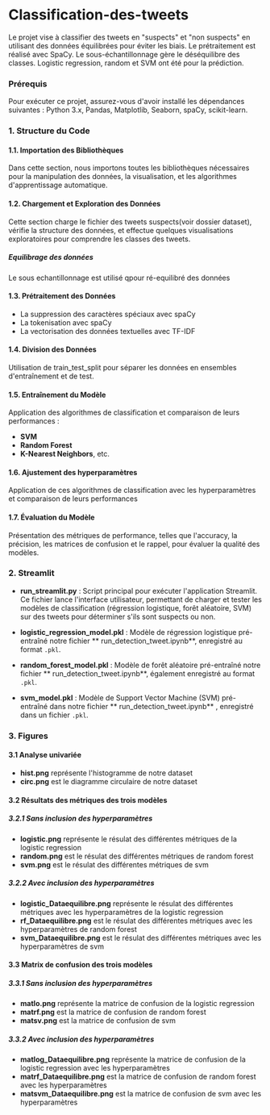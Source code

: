 # Classification-des-tweets
Le projet vise à classifier des tweets en "suspects" et "non suspects" en utilisant des données équilibrées pour éviter les biais. Le prétraitement est réalisé avec SpaCy. Le sous-échantillonnage gère le déséquilibre des classes.  Logistic regression, random et SVM ont été pour la prédiction.
### Prérequis
Pour exécuter ce projet, assurez-vous d'avoir installé les dépendances suivantes :
Python 3.x, Pandas, Matplotlib, Seaborn, spaCy, scikit-learn.
### 1. Structure du Code
#### 1.1. Importation des Bibliothèques
Dans cette section, nous importons toutes les bibliothèques nécessaires pour la manipulation des données, la visualisation, et les algorithmes d'apprentissage automatique.
#### 1.2. Chargement et Exploration des Données
Cette section charge le fichier des tweets suspects(voir dossier dataset), vérifie la structure des données, et effectue quelques visualisations exploratoires pour comprendre les classes des tweets.
##### Equilibrage des données
Le sous echantillonnage est utilisé qpour ré-equilibré des données
#### 1.3. Prétraitement des Données

- La suppression des caractères spéciaux avec spaCy
- La tokenisation avec spaCy
- La vectorisation des données textuelles avec TF-IDF

#### 1.4. Division des Données
Utilisation de train_test_split pour séparer les données en ensembles d'entraînement et de test.
#### 1.5. Entraînement du Modèle
Application des algorithmes de classification et comparaison de leurs performances :

- **SVM**
- **Random Forest**
- **K-Nearest Neighbors**, etc.
#### 1.6. Ajustement des hyperparamètres 
Application de ces algorithmes de classification avec les hyperparamètres et comparaison de leurs performances
#### 1.7. Évaluation du Modèle
Présentation des métriques de performance, telles que l'accuracy, la précision, les matrices de confusion et le rappel, pour évaluer la qualité des modèles.
### 2. Streamlit
- **run_streamlit.py** : Script principal pour exécuter l'application Streamlit. Ce fichier lance l'interface utilisateur, permettant de charger et tester les modèles de classification (régression logistique, forêt aléatoire, SVM) sur des tweets pour déterminer s'ils sont suspects ou non.

- **logistic_regression_model.pkl** : Modèle de régression logistique pré-entraîné notre fichier ** run_detection_tweet.ipynb**, enregistré au format `.pkl`. 
- **random_forest_model.pkl** : Modèle de forêt aléatoire pré-entraîné notre fichier ** run_detection_tweet.ipynb**, également enregistré au format `.pkl`. 

- **svm_model.pkl** : Modèle de Support Vector Machine (SVM) pré-entraîné dans notre fichier ** run_detection_tweet.ipynb** , enregistré dans un fichier `.pkl`.

### 3. Figures
#### 3.1 Analyse univariée
- **hist.png** représente l'histogramme de notre dataset
- **circ.png** est le diagramme circulaire de notre dataset
#### 3.2 Résultats des métriques des trois modèles
##### 3.2.1 Sans inclusion des hyperparamètres
- **logistic.png** représente le résulat des différentes métriques de la logistic regression
- **random.png** est le résulat des différentes métriques de random forest
- **svm.png** est le résulat des différentes métriques de svm

##### 3.2.2 Avec inclusion des hyperparamètres
- **logistic_Dataequilibre.png** représente le résulat des différentes métriques avec les hyperparamètres de la logistic regression
- **rf_Dataequilibre.png** est le résulat des différentes métriques avec les hyperparamètres de random forest
- **svm_Dataequilibre.png** est le résulat des différentes métriques avec les hyperparamètres de svm

#### 3.3 Matrix de confusion des trois modèles
##### 3.3.1 Sans inclusion des hyperparamètres
- **matlo.png** représente la matrice de confusion de la logistic regression
- **matrf.png** est  la matrice de confusion de random forest
- **matsv.png** est  la matrice de confusion de svm
##### 3.3.2 Avec inclusion des hyperparamètres
- **matlog_Dataequilibre.png** représente la matrice de confusion de la logistic regression avec les hyperparamètres
- **matrf_Dataequilibre.png** est  la matrice de confusion de random forest avec les hyperparamètres
- **matsvm_Dataequilibre.png** est  la matrice de confusion de svm avec les hyperparamètres
